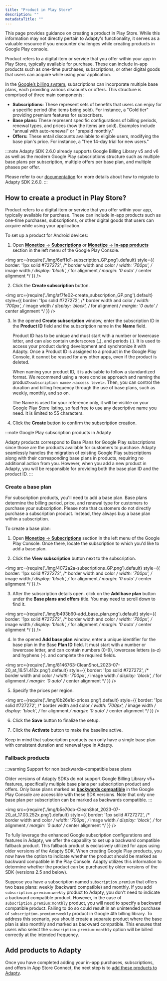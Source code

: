 ```yaml
---
title: "Product in Play Store"
description: ""
metadataTitle: ""
---
```


This page provides guidance on creating a product in Play Store. While this information may not directly pertain to Adapty's functionality, it serves as a valuable resource if you encounter challenges while creating products in Google Play console.

Product refers to a digital item or service that you offer within your app in Play Store, typically available for purchase. These can include in-app products such as one-time purchases, subscriptions, or other digital goods that users can acquire while using your application.

In the [Google’s billing system](https://developer.android.com/google/play/billing/compatibility), subscriptions can incorporate multiple base plans, each providing various discounts or offers. This structure is comprised of three main components:

- **Subscriptions:** These represent sets of benefits that users can enjoy for a specific period (the items being sold). For instance, a "Gold tier" providing premium features for subscribers.
- **Base plans:** These represent specific configurations of billing periods, renewal types, and prices (how the items are sold). Examples include "annual with auto-renewal" or "prepaid monthly."
- **Offers:** These entail discounts available to eligible users, modifying the base plan's price. For instance, a "free 14-day trial for new users."

:::note
Adapty SDK 2.6.0 already supports Google Billing Library v5 and v6 as well as the modern Google Play subscriptions structure such as multiple base plans per subscription, multiple offers per base plan, and multiple phases per offer.

Please refer to our [documentation](whats-new-in-adapty-sdk-20) for more details about how to migrate to Adapty SDK 2.6.0.
:::

## How to create a product in Play Store?

Product refers to a digital item or service that you offer within your app, typically available for purchase. These can include in-app products such as one-time purchases, subscriptions, or other digital goods that users can acquire while using your application.

To set up a product for Android devices:

1. Open [**Monetize** -> **Subscriptions**](https://console.cloud.google.com/iam-admin/serviceaccounts) or  [**Monetize** -> **In-app products**](https://console.cloud.google.com/iam-admin/serviceaccounts) section in the left menu of the Google Play Console.

   
<img
  src={require('./img/6eff1d1-subscription_GP.png').default}
  style={{
    border: '1px solid #727272', /* border width and color */
    width: '700px', /* image width */
    display: 'block', /* for alignment */
    margin: '0 auto' /* center alignment */
  }}
/>




2. Click the **Create subscription** button.

   
<img
  src={require('./img/af7fe02-create_subscription_GP.png').default}
  style={{
    border: '1px solid #727272', /* border width and color */
    width: '700px', /* image width */
    display: 'block', /* for alignment */
    margin: '0 auto' /* center alignment */
  }}
/>




3. In the opened **Create subscription** window, enter the subscription ID in the **Product ID** field and the subscription name in the **Name** field.

   Product ID has to be unique and must start with a number or lowercase letter, and can also contain underscores (\_), and periods (.). It is used to access your product during development and synchronize it with Adapty. Once a Product ID is assigned to a product in the Google Play Console, it cannot be reused for any other apps, even if the product is deleted.

   When naming your product ID, it is advisable to follow a standardized format. We recommend using a more concise approach and naming the product`<subscription name>.<access level>`. Then, you can control the duration and billing frequency through the use of base plans, such as weekly, monthly, and so on.

   The Name is used for your reference only, it will be visible on your Google Play Store listing, so feel free to use any descriptive name you need. It is limited to 55 characters. 

4. Click the **Create** button to confirm the subscription creation.

:::note
Google Play subscription products in Adapty

Adapty products correspond to Base Plans for Google Play subscriptions since those are the products available for customers to purchase. Adapty seamlessly handles the migration of existing Google Play subscriptions along with their corresponding base plans in products, requiring no additional action from you. However, when you add a new product in Adapty, you will be responsible for providing both the base plan ID and the product ID.
:::

### Create a base plan

For subscription products, you'll need to add a base plan. Base plans determine the billing period, price, and renewal type for customers to purchase your subscription. Please note that customers do not directly purchase a subscription product. Instead, they always buy a base plan within a subscription.

To create a base plan:

1. Open [**Monetize** -> **Subscriptions**](https://console.cloud.google.com/iam-admin/serviceaccounts) section in the left menu of the Google Play Console. Once there, locate the subscription to which you'd like to add a base plan.

2. Click the **View subscription** button next to the subscription.

   
<img
  src={require('./img/4072a2a-subscriptions_GP.png').default}
  style={{
    border: '1px solid #727272', /* border width and color */
    width: '700px', /* image width */
    display: 'block', /* for alignment */
    margin: '0 auto' /* center alignment */
  }}
/>




3. After the subscription details open. click on the **Add base plan** button under the **Base plans and offers** title. You may need to scroll down to find it.

   
<img
  src={require('./img/b493b60-add_base_plan.png').default}
  style={{
    border: '1px solid #727272', /* border width and color */
    width: '700px', /* image width */
    display: 'block', /* for alignment */
    margin: '0 auto' /* center alignment */
  }}
/>




4. In the opened **Add base plan** window, enter a unique identifier for the base plan in the Base **Plan ID** field. It must start with a number or lowercase letter, and can contain numbers (0-9), lowercase letters (a-z) and hyphens (-). and complete the required fields. 

   
<img
  src={require('./img/8146763-CleanShot_2023-07-20_at_16.51.412x.png').default}
  style={{
    border: '1px solid #727272', /* border width and color */
    width: '700px', /* image width */
    display: 'block', /* for alignment */
    margin: '0 auto' /* center alignment */
  }}
/>




5. Specify the prices per region.

   
<img
  src={require('./img/8b26e1d-prices.png').default}
  style={{
    border: '1px solid #727272', /* border width and color */
    width: '700px', /* image width */
    display: 'block', /* for alignment */
    margin: '0 auto' /* center alignment */
  }}
/>




6. Сlick the **Save** button to finalize the setup. 

7. Сlick the **Activate** button to make the baseline active.

Keep in mind that subscription products can only have a single base plan with consistent duration and renewal type in Adapty. 

### Fallback products

:::warning
Support for non backwards-compatible base plans

Older versions of Adapty SDKs do not support Google Billing Library v5+ features, specifically multiple base plans per subscription product and offers. Only base plans marked as **[backwards compatible](https://support.google.com/googleplay/android-developer/answer/12124625?hl=en#backwards_compatible)** in the Google Play Console are accessible with these SDK versions.  Note that only one base plan per subscription can be marked as backwards compatible.
:::


<img
  src={require('./img/b5e70cb-CleanShot_2023-07-20_at_17.03.252x.png').default}
  style={{
    border: '1px solid #727272', /* border width and color */
    width: '700px', /* image width */
    display: 'block', /* for alignment */
    margin: '0 auto' /* center alignment */
  }}
/>





To fully leverage the enhanced Google subscription configurations and features in Adapty, we offer the capability to set up a backward compatible fallback product. This fallback product is exclusively utilized for apps using older versions of the Adapty SDK. When creating Google Play products, you now have the option to indicate whether the product should be marked as backward compatible in the Play Console. Adapty utilizes this information to determine whether the product can be purchased by older versions of the SDK (versions 2.5 and below).

Suppose you have a subscription named `subscription.premium` that offers two base plans: weekly (backward compatible) and monthly. If you add `subscription.premium:weekly` product to Adapty, you don't need to indicate a backward compatible product. However, in the case of `subscription.premium:monthly` product, you will need to specify a backward compatible product. Failing to do so could result in an unintended purchase of `subscription.premium:weekly` product in Google 4th billing library. To address this scenario, you should create a separate product where the base plan is also monthly and marked as backward compatible. This ensures that users who select the `subscription.premium:monthly` option will be billed correctly at the intended frequency.

## Add products to Adapty

Once you have completed adding your in-app purchases, subscriptions, and offers in App Store Connect, the next step is to [add these products to Adapty](create-product).